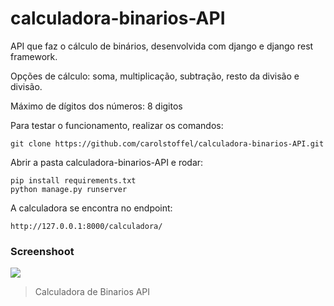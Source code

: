 # calculadora-binarios-API

API que faz o cálculo de binários, desenvolvida com django e django rest framework.

Opções de cálculo: soma, multiplicação, subtração, resto da divisão e divisão.

Máximo de dígitos dos números: 8 digitos

Para testar o funcionamento, realizar os comandos:
```
git clone https://github.com/carolstoffel/calculadora-binarios-API.git
```
Abrir a pasta calculadora-binarios-API e rodar:
```
pip install requirements.txt
python manage.py runserver
```

A calculadora se encontra no endpoint:
```
http://127.0.0.1:8000/calculadora/
```

### Screenshoot
![](https://i.ibb.co/R2fbZPC/calculadora.png)

> Calculadora de Binarios API
